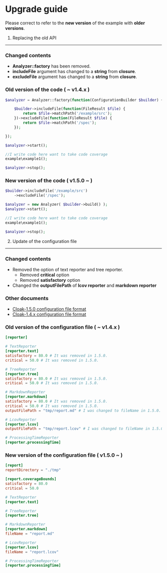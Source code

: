 Upgrade guide
============================

Please correct to refer to the **new version** of the example with **older versions**.


1. Replacing the old API
------------------------------------

### Changed contents

* **Analyzer::factory** has been removed.
* **includeFile** argument has changed to a **string** from **closure**.
* **excludeFile** argument has changed to a **string** from **closure**.

### Old version of the code ( ~ v1.4.x )

```php
$analyzer = Analyzer::factory(function(ConfigurationBuilder $builder) {

    $builder->includeFile(function(FileResult $file) {
        return $file->matchPath('/example/src');
    })->excludeFile(function(FileResult $file) {
        return $file->matchPath('/spec');
    });

});

$analyzer->start();

//I write code here want to take code coverage
example\example1();

$analyzer->stop();
```

### New version of the code ( v1.5.0 ~ )

```php
$builder->includeFile('/example/src')
	->excludeFile('/spec');

$analyzer = new Analyzer( $builder->build() );
$analyzer->start();

//I write code here want to take code coverage
example\example1();

$analyzer->stop();
```


2. Update of the configuration file
------------------------------------

### Changed contents

* Removed the option of text reporter and tree reporter.
	* Removed **critical** option
	* Removed **satisfactory** option
* Changed the **outputFilePath** of **lcov reporter** and **markdown reporter**

### Other documents

* [Cloak-1.5.0 configuration file format](https://gist.github.com/holyshared/5eaa313b2df78818dbad)
* [Cloak-1.4.x configuration file format](https://gist.github.com/holyshared/06b726254ce4a2fec899)


### Old version of the configuration file ( ~ v1.4.x )

```toml
[reporter]

# TextReporter
[reporter.text]
satisfactory = 80.0 # It was removed in 1.5.0.
critical = 50.0 # It was removed in 1.5.0.

# TreeReporter
[reporter.tree]
satisfactory = 80.0 # It was removed in 1.5.0.
critical = 50.0 # It was removed in 1.5.0.

# MarkdownReporter
[reporter.markdown]
satisfactory = 80.0 # It was removed in 1.5.0.
critical = 50.0 # It was removed in 1.5.0.
outputFilePath = "tmp/report.md" # I was changed to fileName in 1.5.0.

# LcovReporter
[reporter.lcov]
outputFilePath = "tmp/report.lcov" # I was changed to fileName in 1.5.0.

# ProcessingTimeReporter
[reporter.processingTime]
```

### New version of the configuration file ( v1.5.0 ~ )

```toml
[report]
reportDirectory = "./tmp"

[report.coverageBounds]
satisfactory = 80.0
critical = 50.0

# TextReporter
[reporter.text]

# TreeReporter
[reporter.tree]

# MarkdownReporter
[reporter.markdown]
fileName = "report.md"

# LcovReporter
[reporter.lcov]
fileName = "report.lcov"

# ProcessingTimeReporter
[reporter.processingTime]
```
